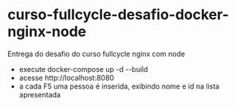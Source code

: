# curso-fullcycle-desafio-docker-nginx-node
Entrega do desafio do curso fullcycle nginx com node

- execute docker-compose up -d --build
- acesse http://localhost:8080
- a cada F5 uma pessoa é inserida, exibindo nome e id na lista apresentada
